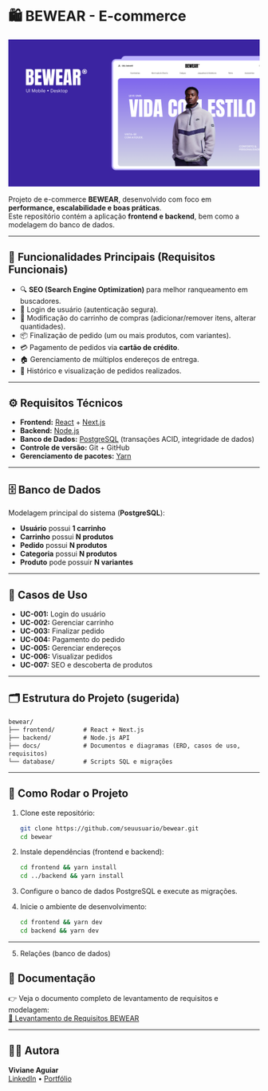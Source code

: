 # 🛍️ BEWEAR - E-commerce

![Capa do Projeto](./public/Capa.png)

Projeto de e-commerce **BEWEAR**, desenvolvido com foco em **performance, escalabilidade e boas práticas**.  
Este repositório contém a aplicação **frontend e backend**, bem como a modelagem do banco de dados.

---

## 📌 Funcionalidades Principais (Requisitos Funcionais)

- 🔍 **SEO (Search Engine Optimization)** para melhor ranqueamento em buscadores.  
- 🔑 Login de usuário (autenticação segura).  
- 🛒 Modificação do carrinho de compras (adicionar/remover itens, alterar quantidades).  
- 📦 Finalização de pedido (um ou mais produtos, com variantes).  
- 💳 Pagamento de pedidos via **cartão de crédito**.  
- 🏠 Gerenciamento de múltiplos endereços de entrega.  
- 📜 Histórico e visualização de pedidos realizados.  

---

## ⚙️ Requisitos Técnicos

- **Frontend:** [React](https://react.dev) + [Next.js](https://nextjs.org)  
- **Backend:** [Node.js](https://nodejs.org)  
- **Banco de Dados:** [PostgreSQL](https://www.postgresql.org) (transações ACID, integridade de dados)  
- **Controle de versão:** Git + GitHub  
- **Gerenciamento de pacotes:** [Yarn](https://yarnpkg.com)  

---

## 🗄️ Banco de Dados

Modelagem principal do sistema (**PostgreSQL**):

- **Usuário** possui **1 carrinho**  
- **Carrinho** possui **N produtos**  
- **Pedido** possui **N produtos**  
- **Categoria** possui **N produtos**  
- **Produto** pode possuir **N variantes**  

---

## 📖 Casos de Uso

- **UC-001:** Login do usuário  
- **UC-002:** Gerenciar carrinho  
- **UC-003:** Finalizar pedido  
- **UC-004:** Pagamento do pedido  
- **UC-005:** Gerenciar endereços  
- **UC-006:** Visualizar pedidos  
- **UC-007:** SEO e descoberta de produtos  

---

## 🗂️ Estrutura do Projeto (sugerida)

```
bewear/
├── frontend/        # React + Next.js
├── backend/         # Node.js API
├── docs/            # Documentos e diagramas (ERD, casos de uso, requisitos)
└── database/        # Scripts SQL e migrações
```

---

## 🚀 Como Rodar o Projeto

1. Clone este repositório:
   ```bash
   git clone https://github.com/seuusuario/bewear.git
   cd bewear
   ```

2. Instale dependências (frontend e backend):
   ```bash
   cd frontend && yarn install
   cd ../backend && yarn install
   ```

3. Configure o banco de dados PostgreSQL e execute as migrações.

4. Inicie o ambiente de desenvolvimento:
   ```bash
   cd frontend && yarn dev
   cd backend && yarn dev
   ```

---
5. Relações (banco de dados)


## 📝 Documentação

👉 Veja o documento completo de levantamento de requisitos e modelagem:  
[📄 Levantamento de Requisitos BEWEAR](./docs/levantamento_requisitos_bewear.docx)

---

## 👩‍💻 Autora

**Viviane Aguiar**  
[LinkedIn](https://linkedin.com/in/vivianeaguiarc) • [Portfólio](https://vivianeaguiardev.com.br)
